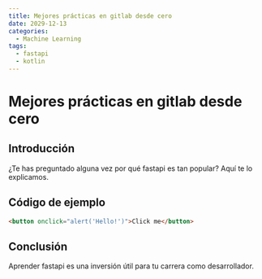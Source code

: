 ```yaml
---
title: Mejores prácticas en gitlab desde cero
date: 2029-12-13
categories:
  - Machine Learning
tags:
  - fastapi
  - kotlin
---
```


# Mejores prácticas en gitlab desde cero

## Introducción

¿Te has preguntado alguna vez por qué fastapi es tan popular? Aquí te lo explicamos.

## Código de ejemplo

```html
<button onclick="alert('Hello!')">Click me</button>
```

## Conclusión

Aprender fastapi es una inversión útil para tu carrera como desarrollador.